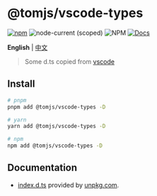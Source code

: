 # @tomjs/vscode-types

[![npm](https://img.shields.io/npm/v/@tomjs/vscode-types)](https://www.npmjs.com/package/@tomjs/vscode-types) ![node-current (scoped)](https://img.shields.io/node/v/@tomjs/vscode-types) ![NPM](https://img.shields.io/npm/l/@tomjs/vscode-types) [![Docs](https://raw.githubusercontent.com/tomjs/assets/main/npm/api.svg)](https://www.unpkg.com/browse/@tomjs/vscode-types/dist/index.d.ts)

**English** | [中文](./README.zh_CN.md)

> Some d.ts copied from [vscode](https://github.com/microsoft/vscode)

## Install

```bash
# pnpm
pnpm add @tomjs/vscode-types -D

# yarn
yarn add @tomjs/vscode-types -D

# npm
npm add @tomjs/vscode-types -D
```

## Documentation

- [index.d.ts](https://www.unpkg.com/browse/@tomjs/vscode-types/dist/index.d.ts) provided by [unpkg.com](https://www.unpkg.com).
